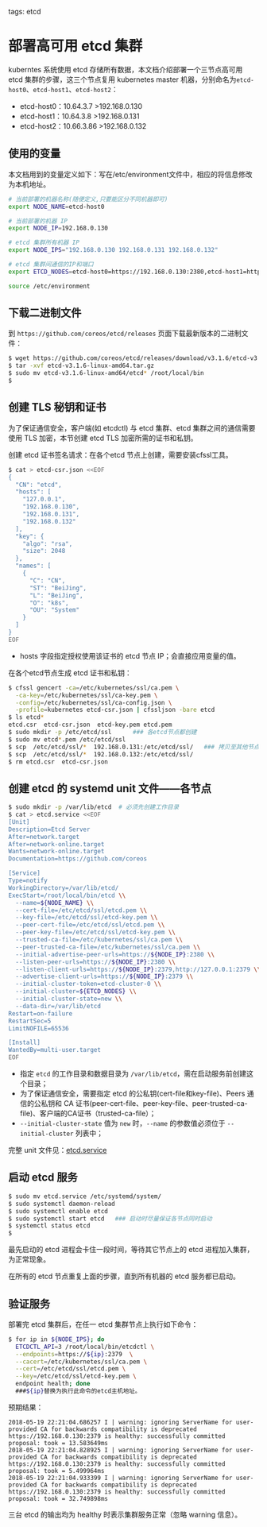 <!-- toc -->

tags: etcd

# 部署高可用 etcd 集群

kuberntes 系统使用 etcd 存储所有数据，本文档介绍部署一个三节点高可用 etcd 集群的步骤，这三个节点复用 kubernetes master 机器，分别命名为`etcd-host0`、`etcd-host1`、`etcd-host2`：

+ etcd-host0：10.64.3.7 >192.168.0.130
+ etcd-host1：10.64.3.8 >192.168.0.131
+ etcd-host2：10.66.3.86 >192.168.0.132

## 使用的变量

本文档用到的变量定义如下：写在/etc/environment文件中，相应的将信息修改为本机地址。

``` bash
# 当前部署的机器名称(随便定义,只要能区分不同机器即可)
export NODE_NAME=etcd-host0

# 当前部署的机器 IP
export NODE_IP=192.168.0.130

# etcd 集群所有机器 IP
export NODE_IPS="192.168.0.130 192.168.0.131 192.168.0.132"

# etcd 集群间通信的IP和端口
export ETCD_NODES=etcd-host0=https://192.168.0.130:2380,etcd-host1=https://192.168.0.131:2380,etcd-host2=https://192.168.0.132:2380

source /etc/environment

```

## 下载二进制文件

到 `https://github.com/coreos/etcd/releases` 页面下载最新版本的二进制文件：

``` bash
$ wget https://github.com/coreos/etcd/releases/download/v3.1.6/etcd-v3.1.6-linux-amd64.tar.gz
$ tar -xvf etcd-v3.1.6-linux-amd64.tar.gz
$ sudo mv etcd-v3.1.6-linux-amd64/etcd* /root/local/bin
$
```

## 创建 TLS 秘钥和证书

为了保证通信安全，客户端(如 etcdctl) 与 etcd 集群、etcd 集群之间的通信需要使用 TLS 加密，本节创建 etcd TLS 加密所需的证书和私钥。

创建 etcd 证书签名请求：在各个etcd 节点上创建，需要安装cfssl工具。

``` bash
$ cat > etcd-csr.json <<EOF
{
  "CN": "etcd",
  "hosts": [
    "127.0.0.1",
    "192.168.0.130",
    "192.168.0.131",
    "192.168.0.132"
  ],
  "key": {
    "algo": "rsa",
    "size": 2048
  },
  "names": [
    {
      "C": "CN",
      "ST": "BeiJing",
      "L": "BeiJing",
      "O": "k8s",
      "OU": "System"
    }
  ]
}
EOF
```

+ hosts 字段指定授权使用该证书的 etcd 节点 IP；会直接应用变量的值。

在各个etcd节点生成 etcd 证书和私钥：

``` bash
$ cfssl gencert -ca=/etc/kubernetes/ssl/ca.pem \
  -ca-key=/etc/kubernetes/ssl/ca-key.pem \
  -config=/etc/kubernetes/ssl/ca-config.json \
  -profile=kubernetes etcd-csr.json | cfssljson -bare etcd
$ ls etcd*
etcd.csr  etcd-csr.json  etcd-key.pem etcd.pem
$ sudo mkdir -p /etc/etcd/ssl      ### 各etcd节点都创建
$ sudo mv etcd*.pem /etc/etcd/ssl
$ scp  /etc/etcd/ssl/*  192.168.0.131:/etc/etcd/ssl/   ### 拷贝至其他节点
$ scp  /etc/etcd/ssl/*  192.168.0.132:/etc/etcd/ssl/
$ rm etcd.csr  etcd-csr.json
```

## 创建 etcd 的 systemd unit 文件——各节点

``` bash
$ sudo mkdir -p /var/lib/etcd  # 必须先创建工作目录
$ cat > etcd.service <<EOF
[Unit]
Description=Etcd Server
After=network.target
After=network-online.target
Wants=network-online.target
Documentation=https://github.com/coreos

[Service]
Type=notify
WorkingDirectory=/var/lib/etcd/
ExecStart=/root/local/bin/etcd \\
  --name=${NODE_NAME} \\
  --cert-file=/etc/etcd/ssl/etcd.pem \\
  --key-file=/etc/etcd/ssl/etcd-key.pem \\
  --peer-cert-file=/etc/etcd/ssl/etcd.pem \\
  --peer-key-file=/etc/etcd/ssl/etcd-key.pem \\
  --trusted-ca-file=/etc/kubernetes/ssl/ca.pem \\
  --peer-trusted-ca-file=/etc/kubernetes/ssl/ca.pem \\
  --initial-advertise-peer-urls=https://${NODE_IP}:2380 \\
  --listen-peer-urls=https://${NODE_IP}:2380 \\
  --listen-client-urls=https://${NODE_IP}:2379,http://127.0.0.1:2379 \\
  --advertise-client-urls=https://${NODE_IP}:2379 \\
  --initial-cluster-token=etcd-cluster-0 \\
  --initial-cluster=${ETCD_NODES} \\
  --initial-cluster-state=new \\
  --data-dir=/var/lib/etcd
Restart=on-failure
RestartSec=5
LimitNOFILE=65536

[Install]
WantedBy=multi-user.target
EOF
```

+ 指定 `etcd` 的工作目录和数据目录为 `/var/lib/etcd`，需在启动服务前创建这个目录；
+ 为了保证通信安全，需要指定 etcd 的公私钥(cert-file和key-file)、Peers 通信的公私钥和 CA 证书(peer-cert-file、peer-key-file、peer-trusted-ca-file)、客户端的CA证书（trusted-ca-file）；
+ `--initial-cluster-state` 值为 `new` 时，`--name` 的参数值必须位于 `--initial-cluster` 列表中；

完整 unit 文件见：[etcd.service](https://github.com/opsnull/follow-me-install-kubernetes-cluster/blob/master/systemd/etcd.service)

## 启动 etcd 服务

``` bash
$ sudo mv etcd.service /etc/systemd/system/
$ sudo systemctl daemon-reload
$ sudo systemctl enable etcd
$ sudo systemctl start etcd   ### 启动时尽量保证各节点同时启动
$ systemctl status etcd
$
```

最先启动的 etcd 进程会卡住一段时间，等待其它节点上的 etcd 进程加入集群，为正常现象。

在所有的 etcd 节点重复上面的步骤，直到所有机器的 etcd 服务都已启动。

## 验证服务

部署完 etcd 集群后，在任一 etcd 集群节点上执行如下命令：

``` bash
$ for ip in ${NODE_IPS}; do
  ETCDCTL_API=3 /root/local/bin/etcdctl \
  --endpoints=https://${ip}:2379  \
  --cacert=/etc/kubernetes/ssl/ca.pem \
  --cert=/etc/etcd/ssl/etcd.pem \
  --key=/etc/etcd/ssl/etcd-key.pem \
  endpoint health; done
  ###${ip}替换为执行此命令的etcd主机地址。
```

预期结果：

``` text
2018-05-19 22:21:04.686257 I | warning: ignoring ServerName for user-provided CA for backwards compatibility is deprecated
https://192.168.0.130:2379 is healthy: successfully committed proposal: took = 13.583649ms
2018-05-19 22:21:04.828925 I | warning: ignoring ServerName for user-provided CA for backwards compatibility is deprecated
https://192.168.0.130:2379 is healthy: successfully committed proposal: took = 5.499964ms
2018-05-19 22:21:04.933399 I | warning: ignoring ServerName for user-provided CA for backwards compatibility is deprecated
https://192.168.0.130:2379 is healthy: successfully committed proposal: took = 32.749898ms
```

三台 etcd 的输出均为 healthy 时表示集群服务正常（忽略 warning 信息）。

